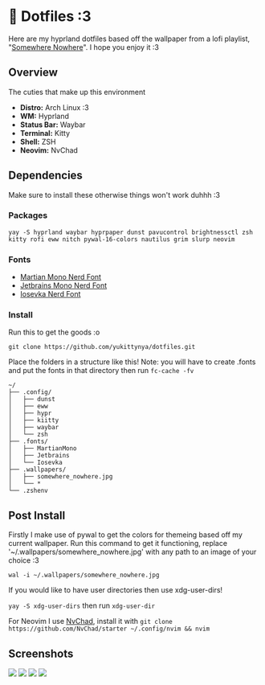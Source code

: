 
# 🌸 Dotfiles :3

Here are my hyprland dotfiles based off the wallpaper from a lofi playlist, "[Somewhere Nowhere](https://youtu.be/eAXdSkBMQAQ)". I hope you enjoy it :3

## Overview
The cuties that make up this environment 
- **Distro:** Arch Linux :3
- **WM:** Hyprland
- **Status Bar:** Waybar
- **Terminal:** Kitty
- **Shell:** ZSH
- **Neovim:** NvChad

## Dependencies

Make sure to install these otherwise things won't work duhhh :3

### Packages
```yay -S hyprland waybar hyprpaper dunst pavucontrol brightnessctl zsh kitty rofi eww nitch pywal-16-colors nautilus grim slurp neovim```

### Fonts

- [Martian Mono Nerd Font](https://github.com/ryanoasis/nerd-fonts/releases/download/v3.2.1/MartianMono.zip)
- [Jetbrains Mono Nerd Font](https://github.com/ryanoasis/nerd-fonts/releases/download/v3.2.1/JetBrainsMono.zip)
- [Iosevka Nerd Font](https://github.com/ryanoasis/nerd-fonts/releases/download/v3.2.1/Iosevka.zip)

### Install

Run this to get the goods :o

```git clone https://github.com/yukittynya/dotfiles.git```

Place the folders in a structure like this! Note: you will have to create .fonts and put the fonts in that directory then run ```fc-cache -fv```

```
~/
├── .config/
│   ├── dunst
│   ├── eww
│   ├── hypr
│   ├── kiitty
│   ├── waybar
│   └── zsh
├── .fonts/
│   ├── MartianMono
│   ├── Jetbrains
│   └── Iosevka
├── .wallpapers/
│   ├── somewhere_nowhere.jpg
│   └── *
└── .zshenv
```
## Post Install

Firstly I make use of pywal to get the colors for themeing based off my current wallpaper. Run this command to get it functioning, replace '~/.wallpapers/somewhere_nowhere.jpg' with any path to an image of your choice :3

```wal -i ~/.wallpapers/somewhere_nowhere.jpg```

If you would like to have user directories then use xdg-user-dirs!

```yay -S xdg-user-dirs``` then run ```xdg-user-dir```

For Neovim I use [NvChad](https://nvchad.com/), install it with ```git clone https://github.com/NvChad/starter ~/.config/nvim && nvim```
## Screenshots

![](https://github.com/yukittynya/dotfiles/blob/master/screenshots/one.png)
![](https://github.com/yukittynya/dotfiles/blob/master/screenshots/two.png)
![](https://github.com/yukittynya/dotfiles/blob/master/screenshots/three.png)
![](https://github.com/yukittynya/dotfiles/blob/master/screenshots/four.png)
